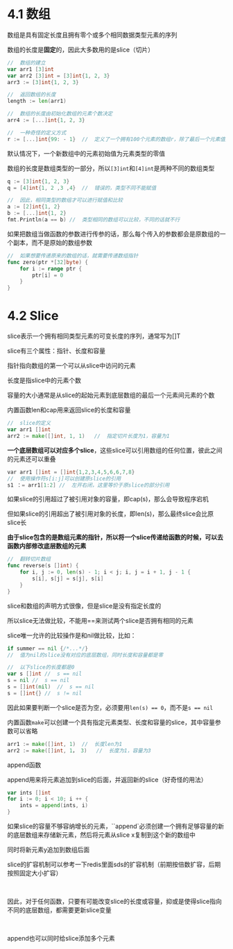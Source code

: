 # 4.1 数组

数组是具有固定长度且拥有零个或多个相同数据类型元素的序列

数组的长度是**固定**的，因此大多数用的是slice（切片）

```go
//	数组的建立
var arr1 [3]int
var arr2 [3]int = [3]int{1, 2, 3}
arr3 := [3]int{1, 2, 3}

//	返回数组的长度
length := len(arr1)

//	数组的长度由初始化数组的元素个数决定
arr4 := [...]int{1, 2, 3}

//	一种奇怪的定义方式
r := [...]int{99: - 1}	//	定义了一个拥有100个元素的数组r，除了最后一个元素值是-1外，该数组中的其他元素值都是0
```

默认情况下，一个新数组中的元素初始值为元素类型的零值

数组的长度是数组类型的一部分，所以`[3]int`和`[4]int`是两种不同的数组类型

```go
q := [3]int{1, 2, 3}
q = [4]int{1, 2 ,3 ,4}	//	错误的，类型不同不能赋值

//	因此，相同类型的数组才可以进行赋值和比较
a := [2]int{1, 2}
b := [...]int{1, 2}
fmt.Println(a == b)	//	类型相同的数组可以比较，不同的话就不行
```

如果把数组当做函数的参数进行传参的话，那么每个传入的参数都会是原数组的一个副本，而不是原始的数组参数

```go
//	如果想要传递原来的数组的话，就需要传递数组指针
func zero(ptr *[32]byte) {
    for i := range ptr {
        ptr[i] = 0
    }
}
```





# 4.2 Slice

slice表示一个拥有相同类型元素的可变长度的序列，通常写为[]T

slice有三个属性：指针、长度和容量

指针指向数组的第一个可以从slice中访问的元素

长度是指slice中的元素个数

容量的大小通常是从slice的起始元素到底层数组的最后一个元素间元素的个数

内置函数len和cap用来返回slice的长度和容量

```go
//	slice的定义
var arr1 []int
arr2 := make([]int, 1, 1)	//	指定切片长度为1，容量为1
```

**一个底层数组可以对应多个slice**，这些slice可以引用数组的任何位置，彼此之间的元素还可以重叠

```cpp
var arr1 []int = []int{1,2,3,4,5,6,6,7,8}
//	使用操作符s[i:j]可以创建原slice的引用
s1 ：= arr1[1:2]	//	左开右闭，这里等价于原slice的部分引用
```

如果slice的引用超过了被引用对象的容量，即cap(s)，那么会导致程序宕机

但如果slice的引用超出了被引用对象的长度，即len(s)，那么最终slice会比原slice长

**由于slice包含的是数组元素的指针，所以将一个slice传递给函数的时候，可以去函数内部修改底层数组的元素**

```go
//	翻转切片数组
func reverse(s []int) {
    for i, j := 0, len(s) - 1; i < j; i, j = i + 1, j - 1 {
        s[i], s[j] = s[j], s[i]
    }
}
```

slice和数组的声明方式很像，但是slice是没有指定长度的

所以slice无法做比较，不能用==来测试两个slice是否拥有相同的元素

slice唯一允许的比较操作是和nil做比较，比如：

```go
if summer == nil {/*...*/}
//	值为nil的slice没有对应的底层数组，同时长度和容量都是零

//	以下slice的长度都是0
var s []int	//	s == nil
s = nil	//	s == nil
s = []int(nil)	//	s == nil
s = []int{}	//	s != nil
```

因此如果要判断一个slice是否为空，必须要用`len(s) == 0`，而不是`s == nil`

内置函数`make`可以创建一个具有指定元素类型、长度和容量的slice，其中容量参数可以省略

```go
arr1 := make([]int, 1)	//	长度len为1
arr2 := make([]int, 1， 3)	//	长度为1，容量为3
```



append函数

append用来将元素追加到slice的后面，并返回新的slice（好奇怪的用法）

```go
var ints []int
for i := 0; i < 10; i ++ {
    ints = append(ints, i)
}
```

如果slice的容量不够容纳增长的元素，``append`必须创建一个拥有足够容量的新的底层数组来存储新元素，然后将元素从slice x复制到这个新的数组中

同时将新元素y追加到数组后面

slice的扩容机制可以参考一下redis里面sds的扩容机制（前期按倍数扩容，后期按照固定大小扩容）

<br/>

因此，对于任何函数，只要有可能改变slice的长度或容量，抑或是使得slice指向不同的底层数组，都需要更新slice变量

<br/>

append也可以同时给slice添加多个元素
